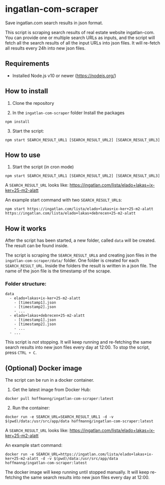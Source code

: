 # ingatlan-com-scraper
Save ingatlan.com search results in json format.

This script is scraping search results of real estate website ingatlan-com. You can provide one or multiple search URLs as inputs, and the script will fetch all the search results of all the input URLs into json files. It will re-fetch all results every 24h into new json files.

## Requirements
- Installed Node.js v10 or newer (https://nodejs.org/)

## How to install
1. Clone the repository

2. In the `ingatlan-com-scraper` folder Install the packages
```console
npm install
```

3. Start the script:
```console
npm start SEARCH_RESULT_URL1 [SEARCH_RESULT_URL2] [SEARCH_RESULT_URL3]
```

## How to use
1. Start the script (in cron mode)
```console
npm start SEARCH_RESULT_URL1 [SEARCH_RESULT_URL2] [SEARCH_RESULT_URL3] 
```
A `SEARCH_RESULT_URL` looks like: https://ingatlan.com/lista/elado+lakas+ix-ker+25-m2-alatt

An example start command with two `SEARCH_RESULT_URL`s:
```console
npm start https://ingatlan.com/lista/elado+lakas+ix-ker+25-m2-alatt https://ingatlan.com/lista/elado+lakas+debrecen+25-m2-alatt
```

## How it works
After the script has been started, a new folder, called `data` will be created. The result can be found inside.

The script is scraping the `SEARCH_RESULT_URL`s and creating json files in the `ingatlan-com-scraper/data/` folder. One folder is created for each `SEARCH_RESULT_URL`. Inside the folders the result is written in a json file. The name of the json file is the timestamp of the scrape. 

### Folder structure:
```console
data
  - elado+lakas+ix-ker+25-m2-alatt
    - [timestamp1].json
    - [timestamp2].json
    - ...
  - elado+lakas+debrecen+25-m2-alatt
    - [timestamp1].json
    - [timestamp2].json
    - ...
  - ...
```

This script is _not_ stopping. It will keep running and re-fetching the same search results into new json files every day at 12:00. To stop the script, press `CTRL + C`. 


## (Optional) Docker image
The script can be run in a docker container. 

1. Get the latest image from Docker Hub:
```console
docker pull hoffmanng/ingatlan-com-scraper:latest
```

2. Run the container:
```console
docker run -e SEARCH_URL=SEARCH_RESULT_URL1 -d -v $(pwd)/data:/usr/src/app/data hoffmanng/ingatlan-com-scraper:latest
```
A `SEARCH_RESULT_URL` looks like: https://ingatlan.com/lista/elado+lakas+ix-ker+25-m2-alatt

An example start command:
```console
docker run -e SEARCH_URL=https://ingatlan.com/lista/elado+lakas+ix-ker+25-m2-alatt -d -v $(pwd)/data:/usr/src/app/data hoffmanng/ingatlan-com-scraper:latest
```

The docker image will keep running until stopped manually. It will keep re-fetching the same search results into new json files every day at 12:00. 
